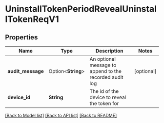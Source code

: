 # UninstallTokenPeriodRevealUninstallTokenReqV1

## Properties

Name | Type | Description | Notes
------------ | ------------- | ------------- | -------------
**audit_message** | Option<**String**> | An optional message to append to the recorded audit log | [optional]
**device_id** | **String** | The id of the device to reveal the token for | 

[[Back to Model list]](../README.md#documentation-for-models) [[Back to API list]](../README.md#documentation-for-api-endpoints) [[Back to README]](../README.md)



